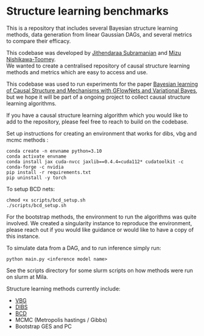# Structure learning benchmarks

This is a repository that includes several Bayesian structure learning methods, data generation from linear Gaussian DAGs, and several metrics to compare their efficacy.

This codebase was developed by [Jithendaraa Subramanian](https://jithendaraa.github.io/) and [Mizu Nishikawa-Toomey](https://mizunt1.github.io/).\
We wanted to create a centralised repository of causal structure learning methods and metrics which are easy to access and use. 

This codebase was used to run experiments for the paper [Bayesian learning of Causal Structure and Mechanisms with GFlowNets and Variational Bayes](https://arxiv.org/abs/2211.02763), but we hope it will be part of a ongoing project to collect causal structure learning algorithms. 

If you have a causal structure learning algorithm which you would like to add to the repository, please feel free to reach to build on the codebase. 

Set up instructions for creating an environment that works for dibs, vbg and mcmc methods : 
```
conda create -n envname python=3.10
conda activate envname
conda install jax cuda-nvcc jaxlib==0.4.4=cuda112* cudatoolkit -c conda-forge -c nvidia
pip install -r requirements.txt
pip uninstall -y torch

```
To setup BCD nets:
```
chmod +x scripts/bcd_setup.sh
./scripts/bcd_setup.sh
```
For the bootstrap methods, the environment to run the algorithms was quite involved. We created a singularity instance to reproduce the environment, please reach out if you would like guidance or would like to have a copy of this instance. 

To simulate data from a DAG, and to run inference simply run: 
```
python main.py <inference model name>
```
See the scripts directory for some slurm scripts on how methods were run on slurm at Mila. 

Structure learning methods currently include:
- [VBG](https://arxiv.org/abs/2211.02763) 
- [DIBS](https://arxiv.org/abs/2105.11839)
- [BCD](https://arxiv.org/abs/2112.02761)
- MCMC (Metropolis hastings / Gibbs)
- Bootstrap GES and PC
